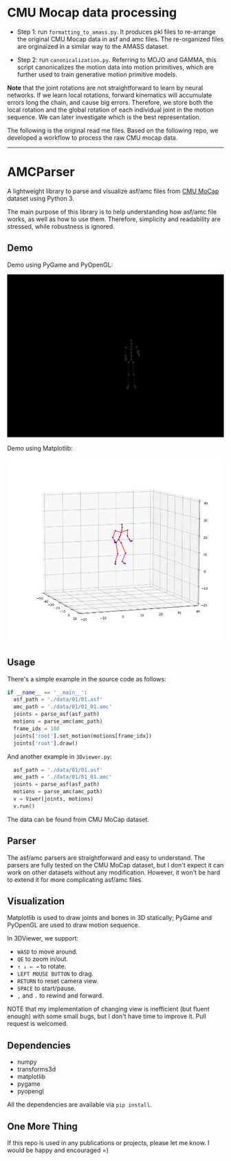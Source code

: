 
# CMU Mocap data processing

- Step 1: run `formatting_to_amass.py`. It produces pkl files to re-arrange the original CMU Mocap data in asf and amc files. The re-organized files are orginaized in a similar way to the AMASS dataset.

- Step 2: run `canonicalization.py`. Referring to MOJO and GAMMA, this script canonicalizes the motion data into motion primitives, which are further used to train generative motion primitive models.


**Note** that the joint rotations are not straightforward to learn by neural networks. If we learn local rotations, forward kinematics will accumulate errors long the chain, and cause big errors. Therefore, we store both the local rotation and the global rotation of each individual joint in the motion sequence. We can later investigate which is the best representation.

The following is the original read me files. Based on the following repo, we developed a workflow to process the raw CMU mocap data.

---

# AMCParser

A lightweight library to parse and visualize asf/amc files from [CMU MoCap](http://mocap.cs.cmu.edu/) dataset using Python 3.

The main purpose of this library is to help understanding how asf/amc file works, as well as how to use them. Therefore, simplicity and readability are stressed, while robustness is ignored.

## Demo

Demo using PyGame and PyOpenGL:

![3D Demo](demo.gif)

Demo using Matplotlib:

![Static Demo](demo_static.png)

## Usage

There's a simple example in the source code as follows:

```python
if __name__ == '__main__':
  asf_path = './data/01/01.asf'
  amc_path = './data/01/01_01.amc'
  joints = parse_asf(asf_path)
  motions = parse_amc(amc_path)
  frame_idx = 180
  joints['root'].set_motion(motions[frame_idx])
  joints['root'].draw()
```

And another example in `3Dviewer.py`:
```python
  asf_path = './data/01/01.asf'
  amc_path = './data/01/01_01.amc'
  joints = parse_asf(asf_path)
  motions = parse_amc(amc_path)
  v = Viwer(joints, motions)
  v.run()
```

The data can be found from CMU MoCap dataset.

## Parser

The asf/amc parsers are straightforward and easy to understand. The parsers are fully tested on the CMU MoCap dataset, but I don't expect it can work on other datasets without any modification. However, it won't be hard to extend it for more complicating asf/amc files.

## Visualization

Matplotlib is used to draw joints and bones in 3D statically; PyGame and PyOpenGL are used to draw motion sequence.

In 3DViewer, we support:

* `WASD` to move around.
* `QE` to zoom in/out.
* `↑ ↓ ← →` to rotate.
* `LEFT MOUSE BUTTON` to drag.
* `RETURN` to reset camera view.
* `SPACE` to start/pause.
* `,` and `.` to rewind and forward.

NOTE that my implementation of changing view is inefficient (but fluent enough) with some small bugs, but I don't have time to improve it. Pull request is welcomed.

## Dependencies

* numpy
* transforms3d
* matplotlib
* pygame
* pyopengl

All the dependencies are available via `pip install`.

## One More Thing

If this repo is used in any publications or projects, please let me know. I would be happy and encouraged =)

